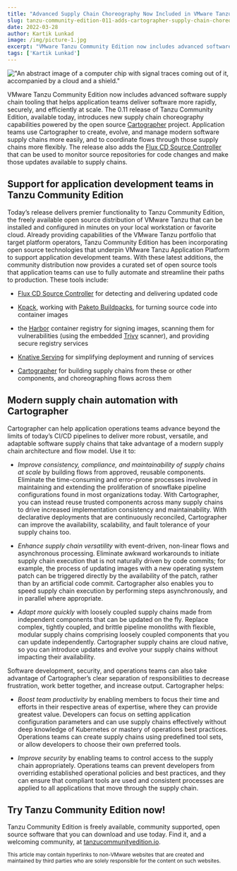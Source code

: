 ```yaml
---
title: "Advanced Supply Chain Choreography Now Included in VMware Tanzu® Community Edition"
slug: tanzu-community-edition-011-adds-cartographer-supply-chain-choreography
date: 2022-03-28
author: Kartik Lunkad
image: /img/picture-1.jpg
excerpt: "VMware Tanzu Community Edition now includes advanced software supply chain tooling that helps application teams deliver software more rapidly, securely, and efficiently at scale. The 0.11 release of Tanzu Community Edition, available today, introduces new supply chain choreography capabilities powered by the open source Cartographer project."
tags: ['Kartik Lunkad']
---
```

!["An abstract image of a computer chip with signal traces coming out of it, accompanied by a cloud and a shield."](/img/picture-1.jpg)

VMware Tanzu Community Edition now includes advanced software supply chain tooling that helps application teams deliver software more rapidly, securely, and efficiently at scale. The 0.11 release of Tanzu Community Edition, available today, introduces new supply chain choreography capabilities powered by the open source [Cartographer](https://cartographer.sh/) project. Application teams use Cartographer to create, evolve, and manage modern software supply chains more easily, and to coordinate flows through those supply chains more flexibly. The release also adds the [Flux CD Source Controller](https://github.com/fluxcd/source-controller) that can be used to monitor source repositories for code changes and make those updates available to supply chains.

## Support for application development teams in Tanzu Community Edition

Today’s release delivers premier functionality to Tanzu Community Edition, the freely available open source distribution of VMware Tanzu that can be installed and configured in minutes on your local workstation or favorite cloud. Already providing capabilities of the VMware Tanzu portfolio that target platform operators, Tanzu Community Edition has been incorporating open source technologies that underpin VMware Tanzu Application Platform to support application development teams. With these latest additions, the community distribution now provides a curated set of open source tools that application teams can use to fully automate and streamline their paths to production. These tools include:

- [Flux CD Source Controller](https://github.com/fluxcd/source-controller) for detecting and delivering updated code

- [Kpack](https://github.com/pivotal/kpack), working with [Paketo Buildpacks](https://paketo.io/), for turning source code into container images

- the [Harbor](https://goharbor.io/) container registry for signing images, scanning them for vulnerabilities (using the embedded [Trivy](https://github.com/aquasecurity/trivy) scanner), and providing secure registry services

- [Knative Serving](https://knative.dev/) for simplifying deployment and running of services

- [Cartographer](https://cartographer.sh/) for building supply chains from these or other components, and choreographing flows across them

## Modern supply chain automation with Cartographer

Cartographer can help application operations teams advance beyond the limits of today’s CI/CD pipelines to deliver more robust, versatile, and adaptable software supply chains that take advantage of a modern supply chain architecture and flow model. Use it to:

- *Improve consistency, compliance, and maintainability of supply chains at scale* by building flows from approved, reusable components. Eliminate the time-consuming and error-prone processes involved in maintaining and extending the proliferation of snowflake pipeline configurations found in most organizations today. With Cartographer, you can instead reuse trusted components across many supply chains to drive increased implementation consistency and maintainability. With declarative deployments that are continuously reconciled, Cartographer can improve the availability, scalability, and fault tolerance of your supply chains too.

- *Enhance supply chain versatility* with event-driven, non-linear flows and asynchronous processing. Eliminate awkward workarounds to initiate supply chain execution that is not naturally driven by code commits; for example, the process of updating images with a new operating system patch can be triggered directly by the availability of the patch, rather than by an artificial code commit. Cartographer also enables you to speed supply chain execution by performing steps asynchronously, and in parallel where appropriate.

- *Adapt more quickly* with loosely coupled supply chains made from independent components that can be updated on the fly. Replace complex, tightly coupled, and brittle pipeline monoliths with flexible, modular supply chains comprising loosely coupled components that you can update independently. Cartographer supply chains are cloud native, so you can introduce updates and evolve your supply chains without impacting their availability.

Software development, security, and operations teams can also take advantage of Cartographer’s clear separation of responsibilities to decrease frustration, work better together, and increase output. Cartographer helps:

- *Boost team productivity* by enabling members to focus their time and efforts in their respective areas of expertise, where they can provide greatest value. Developers can focus on setting application configuration parameters and can use supply chains effectively without deep knowledge of Kubernetes or mastery of operations best practices. Operations teams can create supply chains using predefined tool sets, or allow developers to choose their own preferred tools.

- *Improve security* by enabling teams to control access to the supply chain appropriately. Operations teams can prevent developers from overriding established operational policies and best practices, and they can ensure that compliant tools are used and consistent processes are applied to all applications that move through the supply chain.  

<!-- markdownlint-disable MD026 -->
## Try Tanzu Community Edition now!

Tanzu Community Edition is freely available, community supported, open source software that you can download and use today. Find it, and a welcoming community, at [tanzucommunityedition.io](https://tanzucommunityedition.io/).

<!-- markdownlint-disable MD033 -->
<sub>This article may contain hyperlinks to non-VMware websites that are created and maintained by third parties who are solely responsible for the content on such websites.</sub>
